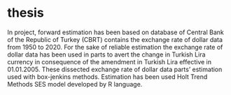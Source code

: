 # thesis
 
In project, forward estimation has been based on database of Central Bank of the Republic of Turkey (CBRT) contains the exchange rate of dollar data from 1950 to 2020. For the sake of reliable estimation the exchange rate of dollar data has been used in parts to avert the change in Turkish Lira currency in consequence of the amendment in Turkish Lira effective in 01.01.2005. These dissected exchange rate of dollar data parts’ estimation used with box-jenkins methods. Estimation has been used Holt Trend Methods SES model developed by R language.
